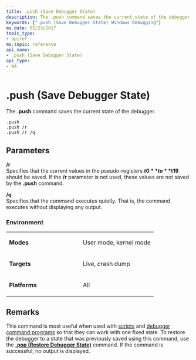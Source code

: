 ```yaml
---
title: .push (Save Debugger State)
description: The .push command saves the current state of the debugger.
keywords: [".push (Save Debugger State) Windows Debugging"]
ms.date: 05/23/2017
topic_type:
- apiref
ms.topic: reference
api_name:
- .push (Save Debugger State)
api_type:
- NA
---
```


# .push (Save Debugger State)


The **.push** command saves the current state of the debugger.

```dbgcmd
.push
.push /r
.push /r /q
```

## <span id="Parameters"></span><span id="parameters"></span><span id="PARAMETERS"></span>Parameters


<span id="________r______"></span><span id="________R______"></span> **/r**   
Specifies that the current values in the pseudo-registers **$t0** to **$t19** should be saved. If the **/r** parameter is not used, these values are not saved by the **.push** command.

<span id="________q______"></span><span id="________Q______"></span> **/q**   
Specifies that the command executes quietly. That is, the command executes without displaying any output.

### <span id="Environment"></span><span id="environment"></span><span id="ENVIRONMENT"></span>Environment

<table>
<colgroup>
<col width="50%" />
<col width="50%" />
</colgroup>
<tbody>
<tr class="odd">
<td align="left"><p><strong>Modes</strong></p></td>
<td align="left"><p>User mode, kernel mode</p></td>
</tr>
<tr class="even">
<td align="left"><p><strong>Targets</strong></p></td>
<td align="left"><p>Live, crash dump</p></td>
</tr>
<tr class="odd">
<td align="left"><p><strong>Platforms</strong></p></td>
<td align="left"><p>All</p></td>
</tr>
</tbody>
</table>



## Remarks

This command is most useful when used with [scripts](using-script-files.md) and [debugger command programs](using-debugger-command-programs.md) so that they can work with one fixed state. To restore the debugger to a state that was previously saved using this command, use the [**.pop (Restore Debugger State)**](-pop--restore-debugger-state-.md) command. If the command is successful, no output is displayed.









